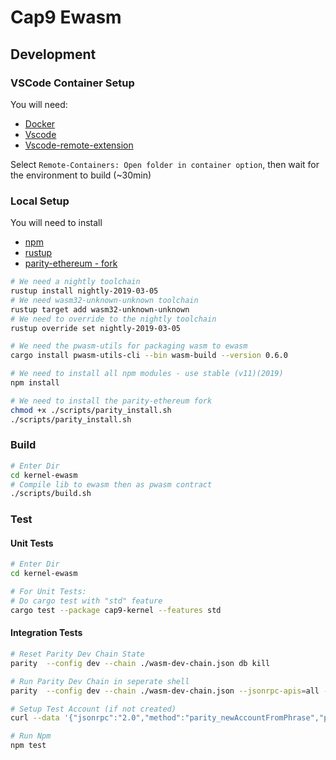 # Cap9 Ewasm

## Development

### VSCode Container Setup

You will need:
* [Docker](https://www.docker.com/)
* [Vscode](https://code.visualstudio.com/)
* [Vscode-remote-extension](https://marketplace.visualstudio.com/items?itemName=ms-vscode-remote.vscode-remote-extensionpack)

Select `Remote-Containers: Open folder in container option`, then wait for the environment to build (~30min)

### Local Setup
You will need to install

* [npm](https://nodejs.org/en/)
* [rustup](https://rustup.rs/)
* [parity-ethereum - fork](https://github.com/daohub-io/parity-ethereum)

```bash
# We need a nightly toolchain
rustup install nightly-2019-03-05
# We need wasm32-unknown-unknown toolchain
rustup target add wasm32-unknown-unknown
# We need to override to the nightly toolchain
rustup override set nightly-2019-03-05

# We need the pwasm-utils for packaging wasm to ewasm
cargo install pwasm-utils-cli --bin wasm-build --version 0.6.0

# We need to install all npm modules - use stable (v11)(2019)
npm install

# We need to install the parity-ethereum fork
chmod +x ./scripts/parity_install.sh
./scripts/parity_install.sh
```

### Build

```bash
# Enter Dir
cd kernel-ewasm
# Compile lib to ewasm then as pwasm contract
./scripts/build.sh
```

### Test

#### Unit Tests

```bash
# Enter Dir
cd kernel-ewasm

# For Unit Tests:
# Do cargo test with "std" feature
cargo test --package cap9-kernel --features std
```

#### Integration Tests

```bash
# Reset Parity Dev Chain State
parity  --config dev --chain ./wasm-dev-chain.json db kill

# Run Parity Dev Chain in seperate shell
parity  --config dev --chain ./wasm-dev-chain.json --jsonrpc-apis=all --ws-apis=all --reseal-min-period 0 --gasprice 0 --geth

# Setup Test Account (if not created)
curl --data '{"jsonrpc":"2.0","method":"parity_newAccountFromPhrase","params":["user", "user"],"id":0}' -H "Content-Type: application/json" -X POST localhost:8545

# Run Npm
npm test

```
